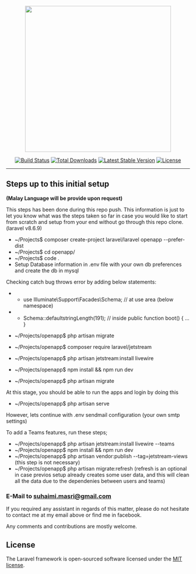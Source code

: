 <p align="center"><a href="https://laravel.com" target="_blank"><img src="https://raw.githubusercontent.com/laravel/art/master/logo-lockup/5%20SVG/2%20CMYK/1%20Full%20Color/laravel-logolockup-cmyk-red.svg" width="400"></a></p>

<p align="center">
<a href="https://travis-ci.org/laravel/framework"><img src="https://travis-ci.org/laravel/framework.svg" alt="Build Status"></a>
<a href="https://packagist.org/packages/laravel/framework"><img src="https://img.shields.io/packagist/dt/laravel/framework" alt="Total Downloads"></a>
<a href="https://packagist.org/packages/laravel/framework"><img src="https://img.shields.io/packagist/v/laravel/framework" alt="Latest Stable Version"></a>
<a href="https://packagist.org/packages/laravel/framework"><img src="https://img.shields.io/packagist/l/laravel/framework" alt="License"></a>
</p>

------

## Steps up to this initial setup 
**(Malay Language will be provide upon request)**

This steps has been done during this repo push. This information is just to let you know what was the steps taken so far in case you would like to start from scratch and setup from your end without go through this repo clone. (laravel v8.6.9)

- ~/Projects$ composer create-project laravel/laravel openapp --prefer-dist
- ~/Projects$ cd openapp/
- ~/Projects$ code .
- Setup Database information in .env file with your own db preferences and create the db in mysql

Checking catch bug throws error by adding below statements:
- - use Illuminate\Support\Facades\Schema; // at use area (below namespace)
- - Schema::defaultstringLength(191); // inside public function boot() { ... }

- ~/Projects/openapp$ php artisan migrate
- ~/Projects/openapp$ composer require laravel/jetstream
- ~/Projects/openapp$ php artisan jetstream:install livewire
- ~/Projects/openapp$ npm install && npm run dev
- ~/Projects/openapp$ php artisan migrate

At this stage, you should be able to run the apps and login by doing this
- ~/Projects/openapp$ php artisan serve

However, lets continue with .env sendmail configuration (your own smtp settings)

To add a Teams features, run these steps;

- ~/Projects/openapp$ php artisan jetstream:install livewire --teams
- ~/Projects/openapp$ npm install && npm run dev
- ~/Projects/openapp$ php artisan vendor:publish --tag=jetstream-views (this step is not necessary)
- ~/Projects/openapp$ php artisan migrate:refresh (refresh is an optional in case previos setup already creates some user data, and this will clean all the data due to the dependenies between users and teams)



### E-Mail to suhaimi.masri@gmail.com 

If you required any assistant in regards of this matter, please do not hesitate to contact me at my email above or find me in facebook.

Any comments and contributions are mostly welcome.

## License

The Laravel framework is open-sourced software licensed under the [MIT license](https://opensource.org/licenses/MIT).
